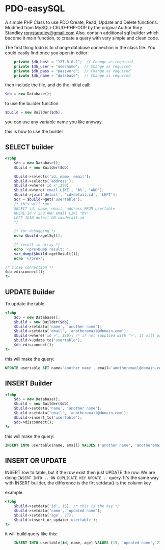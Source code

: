# PDO-easySQL
A simple PHP Class to use PDO Create, Read, Update and Delete functions. 
Modified from MySQLi-CRUD-PHP-OOP by the original Author Rory Standley <rorystandley@gmail.com>
Also, contain additional sql builder which become it main function, to create a query with very simple and clean code.

The first thing todo is to change database connection in the class file. 
You could easily find once you open in editor:
```php
	private $db_host = "127.0.0.1";  // Change as required
	private $db_user = "username";  // Change as required
	private $db_pass = "password";  // Change as required
	private $db_name = "database";  // Change as required
```
then include the file, and do the initial call:

```php
$db = new Database();
```

to use the builder function
```php
$build = new Builder($db);
```
you can use any variable name you like anyway.

this is how to use the builder
## SELECT builder
```php
<?php
	$db = new Database();
	$build = new Builder($db);

	$build->selects('id, name, email');
	$build->selects('address');
	$build->where('id <',250);
	$build->where('email LIKE', 'b%', 'AND'); 
	$build->join('detail', 'id=detail.id', 'LEFT'); 
	$qr = $build->get('usertable');
	/* this will run:
	SELECT id, name, email, address FROM usertable
	WHERE id < 250 AND email LIKE "b%"
	LEFT JOIN detail ON id=detail.id
	*/

	/* for debugging */
	echo $build->getSql();

	/* result in array */
	echo '<pre>Dump result: ';
	var_dump($build->getResult());
	echo '</pre>';

/* close connection */
$db->disconnect();
?>
```
## UPDATE Builder
To update the table
```php
<?php
	$db = new Database();
	$build = new Builder($db);
	$build->setdata('name', 'another name');
	$build->setdata('email', 'anotheremail@domain.com');
	$build->where('id >', 280); /* if not supplied with '>', it will assume '=' */
	$build->update_to('usertable');
	$db->disconnect();
?>
```
this will make the query: 
```sql
UPDATE usertable SET name='another name', email='anotheremail@domain.com' WHERE id > 280
```

## INSERT Builder
```php
<?php
	$db = new Database();
	$build = new Builder($db);
	$build->setdata('name', 'another name');
	$build->setdata('email', 'anotheremail@domain.com');
	$build->insert_to('usertable');
	$db->disconnect();
?>
```
this will make the query: 
```sql
INSERT INTO usertable(name, email) VALUES ('another name', 'anotheremail@domain.com')
```
## INSERT OR UPDATE
INSERT row to table, but if the row exist then just UPDATE the row.
We are doing `INSERT INTO .. ON DUPLICATE KEY UPDATE ..` query.
It's the same way with INSERT builder, 
the difference is the firt setdata() is the column key

example:
```php
<?php
	$build->setdata('id', 15); /* this is the key */
	$build->setdata('name', 'updated name');
	$build->setdata('age', 27);
	$build->insert_or_update('usertable');
?>
```
it will build query like this:
```sql
	INSERT INTO usertable(id, name, age) VALUES (15, 'updated name', 27) ON DUPLICATE KEY UPDATE name='updated name', age=27
```